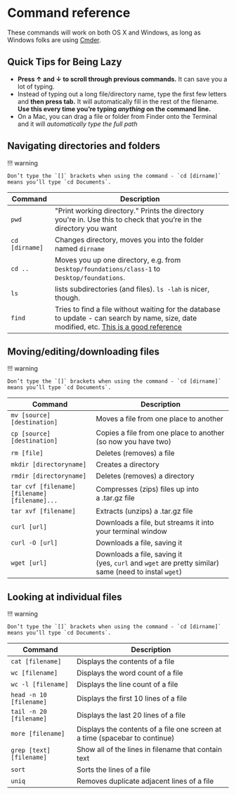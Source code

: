 # Command reference

These commands will work on both OS X and Windows, as long as Windows folks are using [Cmder](../setup/cmder.md).

## Quick Tips for Being Lazy

* **Press ↑ and ↓ to scroll through previous commands.** It can save you a lot of typing.
* Instead of typing out a long file/directory name, type the first few letters and **then press tab.** It will automatically fill in the rest of the filename. **Use this every time you’re typing *anything* on the command line.**
* On a Mac, you can drag a file or folder from Finder onto the Terminal and it will *automatically type the full path*

## Navigating directories and folders

!!! warning

    Don’t type the `[]` brackets when using the command - `cd [dirname]` means you’ll type `cd Documents`.


| Command                                                        | Description                                                                                                                                                                                                                                                |                                                                                                                              
| ------------------------------------------------------------------- | ---------------------------------------------------------------------------------------------------------------------------------------------------------------------------------------------------------------------------------------------------------- |
| `pwd`                                                               | "Print working directory." Prints the directory you're in. Use this to check that you’re in the directory you want                                                                                                                                                                         |                                                                                                                                      
| `cd [dirname]`                                                      | Changes directory, moves you into the folder named `dirname`                                                                                                                                                                                               |                                                                                                                                         
| `cd ..`                                                             | Moves you up one directory, e.g. from `Desktop/foundations/class-1` to `Desktop/foundations`.                                                                                                                                                              |                                                                                                                                         
| `ls`                                                                | lists subdirectories (and files). `ls -lah` is nicer, though. | 
| `find`                                                              | Tries to find a file without waiting for the database to update - can search by name, size, date modified, etc. [This is a good reference](https://www.digitalocean.com/community/tutorials/how-to-use-find-and-locate-to-search-for-files-on-a-linux-vps) | 

## Moving/editing/downloading files

!!! warning

    Don’t type the `[]` brackets when using the command - `cd [dirname]` means you’ll type `cd Documents`.


| Command                                      | Description                                                                                    |
| ------------------------------------------------- | ---------------------------------------------------------------------------------------------- |
| `mv [source] [destination]`                     | Moves a file from one place to another                                                         |
| `cp [source] [destination]`                     | Copies a file from one place to another (so now you have two)                                  |
| `rm [file]`                                       | Deletes (removes) a file                                                                       |
| `mkdir [directoryname]`                           | Creates a directory                                                                            |
| `rmdir [directoryname]`                           | Deletes (removes) a directory                                                                  |
| `tar cvf [filename] [filename] [filename]...` | Compresses (zips) files up into a .tar.gz file                                                 |
| `tar xvf [filename]`                              | Extracts (unzips) a .tar.gz file                                                               |
| `curl [url]`                                      | Downloads a file, but streams it into your terminal window                                     |
| `curl -O [url]`                                   | Downloads a file, saving it                                                                    |
| `wget [url]`                                      | Downloads a file, saving it (yes, `curl` and `wget` are pretty similar) same (need to instal `wget`) |

## Looking at individual files

!!! warning

    Don’t type the `[]` brackets when using the command - `cd [dirname]` means you’ll type `cd Documents`.

| Command               | Description                                                                 |
| -------------------------- | --------------------------------------------------------------------------- |
| `cat [filename]`           | Displays the contents of a file                                             |
| `wc [filename]`            | Displays the word count of a file                                    |
| `wc -l [filename]`         | Displays the line count of a file                                    |
| `head -n 10 [filename]`    | Displays the first 10 lines of a file                                |
| `tail -n 20 [filename]`    | Displays the last 20 lines of a file                                 |
| `more [filename]`          | Displays the contents of a file one screen at a time (spacebar to continue) |
| `grep [text] [filename]` | Show all of the lines in filename that contain text                  |
| `sort`                       | Sorts the lines of a file                                                   |
| `uniq`                       | Removes duplicate adjacent lines of a file                                  |
